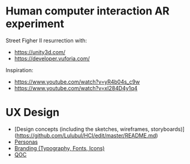 # Human computer interaction AR experiment
Street Figher II resurrection with:
 - https://unity3d.com/
 - https://developer.vuforia.com/
 
 Inspiration:
 - https://www.youtube.com/watch?v=yR4b04s_c9w
 - https://www.youtube.com/watch?v=xI284D4y1q4

# UX Design
 - [Design concepts (including the sketches, wireframes, storyboards)] (https://github.com/Lulubul/HCI/edit/master/README.md)
 - [Personas](https://github.com/Lulubul/HCI/blob/master/Personas/PersonasGamicon.pdf)
 - [Branding (Typography, Fonts, Icons)](https://github.com/Lulubul/HCI/edit/master/README.md)
 - [QOC](https://github.com/Lulubul/HCI/edit/master/README.md)

